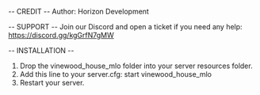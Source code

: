 -- CREDIT -- 
Author: Horizon Development

-- SUPPORT --
Join our Discord and open a ticket if you need any help: https://discord.gg/kgGrfN7gMW

-- INSTALLATION --
1. Drop the vinewood_house_mlo folder into your server resources folder.
2. Add this line to your server.cfg:
	start vinewood_house_mlo
3. Restart your server.
